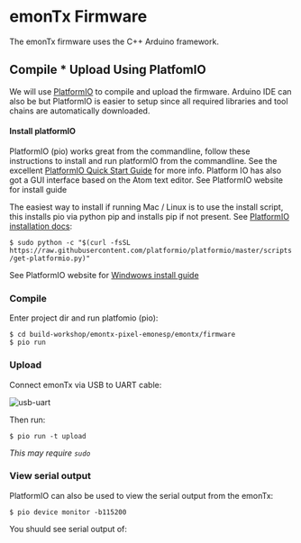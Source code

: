 # emonTx Firmware

The emonTx firmware uses the C++ Arduino framework.

## Compile * Upload Using PlatfomIO

We will use [PlatformIO](https://platformio.org) to compile and upload the firmware. Arduino IDE can also be but PlatformIO is easier to setup since all required libraries and tool chains are automatically downloaded.

#### Install platformIO

PlatformIO (pio) works great from the commandline, follow these instructions to install and run platformIO from the commandline. See the excellent [PlatformIO Quick Start Guide](http://docs.platformio.org/en/latest/quickstart.html) for more info. Platform IO has also got a GUI interface based on the Atom text editor. See PlatformIO website for install guide

The easiest way to install if running Mac / Linux is to use the install script, this installs pio via python pip and installs pip if not present. See [PlatformIO installation docs](http://docs.platformio.org/en/latest/installation.html#installer-script):

`$ sudo python -c "$(curl -fsSL https://raw.githubusercontent.com/platformio/platformio/master/scripts/get-platformio.py)"`

See PlatformIO website for [Windwows install guide](http://docs.platformio.org/en/latest/installation.html#local-download-mac-linux-windows)

### Compile

Enter project dir and run platfomio (pio):

```
$ cd build-workshop/emontx-pixel-emonesp/emontx/firmware
$ pio run
```

### Upload

Connect emonTx via USB to UART cable:

![usb-uart](imags/build014.jpg)

Then run:

`$ pio run -t upload`

*This may require `sudo`*

### View serial output

PlatformIO can also be used to view the serial output from the emonTx:

`$ pio device monitor -b115200`

You shuuld see serial output of:
